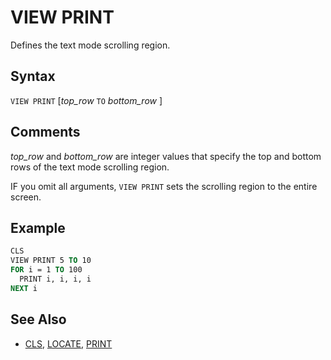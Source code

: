 # VIEW PRINT

Defines the text mode scrolling region.

## Syntax

`VIEW PRINT` [*top_row* `TO` *bottom_row* ]

## Comments

*top_row* and *bottom_row* are integer values that specify the top and bottom rows of the text mode scrolling region.

IF you omit all arguments, `VIEW PRINT` sets the scrolling region to the entire screen.

## Example

```vb
CLS
VIEW PRINT 5 TO 10
FOR i = 1 TO 100
  PRINT i, i, i, i
NEXT i
```

## See Also

- [CLS](CLS), [LOCATE](LOCATE), [PRINT](PRINT)
